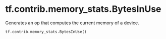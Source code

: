 <div itemscope itemtype="http://developers.google.com/ReferenceObject">
<meta itemprop="name" content="tf.contrib.memory_stats.BytesInUse" />
<meta itemprop="path" content="Stable" />
</div>

# tf.contrib.memory_stats.BytesInUse

Generates an op that computes the current memory of a device.

``` python
tf.contrib.memory_stats.BytesInUse()
```

<!-- Placeholder for "Used in" -->
